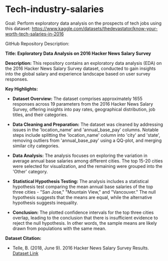 # Tech-industry-salaries

Goal: Perform exploratory data analysis on the prospects of tech jobs using this dataset: https://www.kaggle.com/datasets/thedevastator/know-your-worth-tech-salaries-in-2016

GitHub Repository Description:

**Title: Exploratory Data Analysis on 2016 Hacker News Salary Survey**

**Description:**
This repository contains an exploratory data analysis (EDA) on the 2016 Hacker News Salary Survey dataset, conducted to gain insights into the global salary and experience landscape based on user survey responses.

**Key Highlights:**
- **Dataset Overview:** The dataset comprises approximately 1655 responses across 19 parameters from the 2016 Hacker News Salary Survey, offering insights into pay rates, geographical distribution, job titles, and their categories.

- **Data Cleaning and Preparation:** The dataset was cleaned by addressing issues in the 'location_name' and 'annual_base_pay' columns. Notable steps include splitting the 'location_name' column into 'city' and 'state', removing outliers from 'annual_base_pay' using a QQ-plot, and merging similar city categories.

- **Data Analysis:** The analysis focuses on exploring the variation in average annual base salaries among different cities. The top 15-20 cities were selected for visualization, and the remaining were grouped into the 'Other' category.

- **Statistical Hypothesis Testing:** The analysis includes a statistical hypothesis test comparing the mean annual base salaries of the top three cities - "San Jose," "Mountain View," and "Vancouver." The null hypothesis suggests that the means are equal, while the alternative hypothesis suggests inequality.

- **Conclusion:** The plotted confidence intervals for the top three cities overlap, leading to the conclusion that there is insufficient evidence to reject the null hypothesis. In other words, the sample means are likely drawn from populations with the same mean.

**Dataset Citation:**
- Telle, B. (2018, June 9). 2016 Hacker News Salary Survey Results. [Dataset Link](https://data.world/brandon-telle/2016-hacker-news-salary-survey-results)
